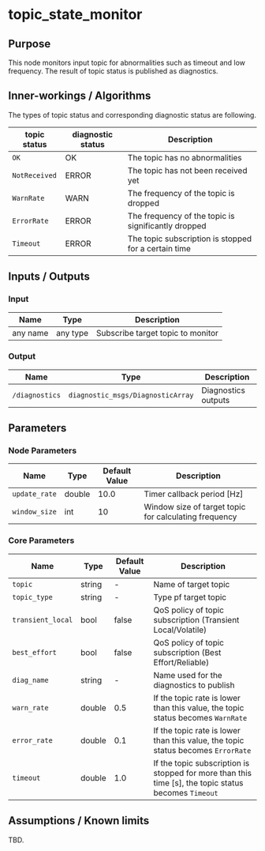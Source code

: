 # topic_state_monitor

## Purpose

This node monitors input topic for abnormalities such as timeout and low frequency.
The result of topic status is published as diagnostics.

## Inner-workings / Algorithms

The types of topic status and corresponding diagnostic status are following.

| topic status  | diagnostic status | Description                                          |
| ------------- | ----------------- | ---------------------------------------------------- |
| `OK`          | OK                | The topic has no abnormalities                       |
| `NotReceived` | ERROR             | The topic has not been received yet                  |
| `WarnRate`    | WARN              | The frequency of the topic is dropped                |
| `ErrorRate`   | ERROR             | The frequency of the topic is significantly dropped  |
| `Timeout`     | ERROR             | The topic subscription is stopped for a certain time |

## Inputs / Outputs

### Input

| Name     | Type     | Description                       |
| -------- | -------- | --------------------------------- |
| any name | any type | Subscribe target topic to monitor |

### Output

| Name           | Type                              | Description         |
| -------------- | --------------------------------- | ------------------- |
| `/diagnostics` | `diagnostic_msgs/DiagnosticArray` | Diagnostics outputs |

## Parameters

### Node Parameters

| Name          | Type   | Default Value | Description                                           |
| ------------- | ------ | ------------- | ----------------------------------------------------- |
| `update_rate` | double | 10.0          | Timer callback period [Hz]                            |
| `window_size` | int    | 10            | Window size of target topic for calculating frequency |

### Core Parameters

| Name              | Type   | Default Value | Description                                                                                          |
| ----------------- | ------ | ------------- | ---------------------------------------------------------------------------------------------------- |
| `topic`           | string | -             | Name of target topic                                                                                 |
| `topic_type`      | string | -             | Type pf target topic                                                                                 |
| `transient_local` | bool   | false         | QoS policy of topic subscription (Transient Local/Volatile)                                          |
| `best_effort`     | bool   | false         | QoS policy of topic subscription (Best Effort/Reliable)                                              |
| `diag_name`       | string | -             | Name used for the diagnostics to publish                                                             |
| `warn_rate`       | double | 0.5           | If the topic rate is lower than this value, the topic status becomes `WarnRate`                      |
| `error_rate`      | double | 0.1           | If the topic rate is lower than this value, the topic status becomes `ErrorRate`                     |
| `timeout`         | double | 1.0           | If the topic subscription is stopped for more than this time [s], the topic status becomes `Timeout` |

## Assumptions / Known limits

TBD.
